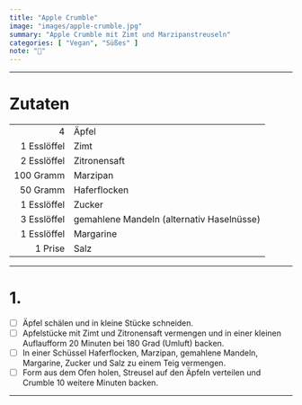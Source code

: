 ```yaml
---
title: "Apple Crumble"
image: "images/apple-crumble.jpg"
summary: "Apple Crumble mit Zimt und Marzipanstreuseln"
categories: [ "Vegan", "Süßes" ]
note: "🚧"
---
```


---

# Zutaten

|             |                                           |
|------------:|:------------------------------------------|
|           4 | Äpfel                                     |
| 1 Esslöffel | Zimt                                      |
| 2 Esslöffel | Zitronensaft                              |
|   100 Gramm | Marzipan                                  |
|    50 Gramm | Haferflocken                              |
| 1 Esslöffel | Zucker                                    |
| 3 Esslöffel | gemahlene Mandeln (alternativ Haselnüsse) |
| 1 Esslöffel | Margarine                                 |
|     1 Prise | Salz                                      |

---

# 1.

- [ ] Äpfel schälen und in kleine Stücke schneiden.
- [ ] Apfelstücke mit Zimt und Zitronensaft vermengen und in einer kleinen Auflaufform 20 Minuten bei 180 Grad (Umluft)
  backen.
- [ ] In einer Schüssel Haferflocken, Marzipan, gemahlene Mandeln, Margarine, Zucker und Salz zu einem Teig vermengen.
- [ ] Form aus dem Ofen holen, Streusel auf den Äpfeln verteilen und Crumble 10 weitere Minuten backen.

---
